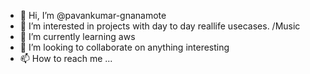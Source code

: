 - 👋 Hi, I’m @pavankumar-gnanamote
- 👀 I’m interested in projects with day to day reallife usecases. /Music
- 🌱 I’m currently learning aws
- 💞️ I’m looking to collaborate on anything interesting
- 📫 How to reach me ...

<!---
pavankumar-gnanamote/pavankumar-gnanamote is a ✨ special ✨ repository because its `README.md` (this file) appears on your GitHub profile.
You can click the Preview link to take a look at your changes.
--->
